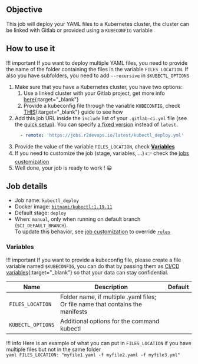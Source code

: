 ## Objective

This job will deploy your YAML files to a Kubernetes cluster, the cluster can be linked with Gitlab or provided using a `KUBECONFIG` variable

## How to use it

!!! important
    If you want to deploy multiple YAML files, you need to provide the name of the folder containing the files in the variable `FILES_LOCATION`.
    If also you have subfolders, you need to add `--recursive` in `$KUBECTL_OPTIONS`

1. Make sure that you have a Kubernetes cluster, you have two options:
      1. Use a linked cluster with your Gitlab project, get more info [here](https://docs.gitlab.com/ee/user/project/clusters/){:target="_blank"}
      1. Provide a kubeconfig file through the variable `KUBECONFIG`, check [THIS](https://docs.gitlab.com/ee/ci/variables/#cicd-variable-types){:target="_blank"} guide to see how
1. Add this job URL inside the `include` list of your `.gitlab-ci.yml` file (see the [quick setup](/use-the-hub/#quick-setup)). You can specify [a fixed version](#changelog) instead of `latest`.
    ```yaml
      - remote: 'https://jobs.r2devops.io/latest/kubectl_deploy.yml'
    ```
1. Provide the value of the variable `FILES_LOCATION`, check [**Variables**](#variables)
1. If you need to customize the job (stage, variables, ...) 👉 check the [jobs
   customization](/use-the-hub/#jobs-customization)
1. Well done, your job is ready to work ! 😀

## Job details

* Job name: `kubectl_deploy`
* Docker image:
[`bitnami/kubectl:1.19.11`](https://hub.docker.com/r/bitnami/kubectl)
* Default stage: `deploy`
* When: `manual`, only when running on default branch (`$CI_DEFAULT_BRANCH`).  
  To update this behavior, see [job customization](https://r2devops.io/use-the-hub/#global) to override [`rules`](https://docs.gitlab.com/ee/ci/yaml/#rulesif)

### Variables

!!! important
    If you want to provide a kubeconfig file, please create a file variable named `$KUBECONFIG`, you can do that by passing them as [CI/CD variables](https://docs.gitlab.com/ee/ci/variables/#cicd-variable-types){:target="_blank"} so that your data can stay confidential.

| Name | Description | Default |
| ---- | ----------- | ------- |
| `FILES_LOCATION` | Folder name, if multiple .yaml files; Or file name that contains the manifests | ` ` |
| `KUBECTL_OPTIONS` | Additional options for the command kubectl | ` ` |

!!! info
    Here is an example of what you can put in `FILES_LOCATION` if you have multiple files but not in the same folder  
        ```yaml
        FILES_LOCATION: "myfile1.yaml -f myfile2.yaml -f myfile3.yml"
        ```
